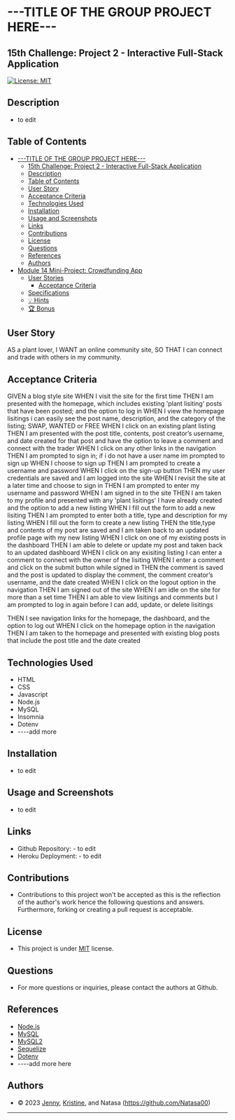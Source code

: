 # ---TITLE OF THE GROUP PROJECT HERE---
## 15th Challenge: Project 2 - Interactive Full-Stack Application
[![License: MIT](https://img.shields.io/badge/License-MIT-blue.svg)](https://opensource.org/licenses/MIT) 

## Description
- to edit

## Table of Contents
- [---TITLE OF THE GROUP PROJECT HERE---](#---title-of-the-group-project-here---)
  - [15th Challenge: Project 2 - Interactive Full-Stack Application](#15th-challenge-project-2---interactive-full-stack-application)
  - [Description](#description)
  - [Table of Contents](#table-of-contents)
  - [User Story](#user-story)
  - [Acceptance Criteria](#acceptance-criteria)
  - [Technologies Used](#technologies-used)
  - [Installation](#installation)
  - [Usage and Screenshots](#usage-and-screenshots)
  - [Links](#links)
  - [Contributions](#contributions)
  - [License](#license)
  - [Questions](#questions)
  - [References](#references)
  - [Authors](#authors)
- [Module 14 Mini-Project: Crowdfunding App](#module-14-mini-project-crowdfunding-app)
  - [User Stories](#user-stories)
    - [Acceptance Criteria](#acceptance-criteria-1)
  - [Specifications](#specifications)
  - [💡 Hints](#-hints)
  - [🏆 Bonus](#-bonus)

## User Story
AS a plant lover,
I WANT an online community site, 
SO THAT I can connect and trade with others in my community.

  
## Acceptance Criteria
GIVEN a blog style site
WHEN I visit the site for the first time 
THEN I am presented with the homepage, which includes existing 'plant lisiting' posts that have been posted; and the option to log in
WHEN I view the homepage lisitings i can easily see the post name, description, and the category of the listing; SWAP, WANTED or FREE
WHEN I click on an existing plant listing
THEN I am presented with the post title, contents, post creator’s username, and date created for that post and have the option to leave a comment and connect with the trader
WHEN I click on any other links in the navigation
THEN I am prompted to sign in; if i do not have a user name im prompted to sign up
WHEN I choose to sign up
THEN I am prompted to create a username and password
WHEN I click on the sign-up button
THEN my user credentials are saved and I am logged into the site
WHEN I revisit the site at a later time and choose to sign in
THEN I am prompted to enter my username and password
WHEN I am signed in to the site
THEN I am taken to my profile and presented with any 'plant lisitings' I have already created and the option to add a new listing
WHEN I fill out the form to add a new lisiting
THEN I am prompted to enter both a title, type and description for my listing
WHEN I fill out the form to create a new listing
THEN the title,type and contents of my post are saved and I am taken back to an updated profile page with my new listing
WHEN I click on one of my existing posts in the dashboard
THEN I am able to delete or update my post and taken back to an updated dashboard
WHEN I click on any exisiting listing I can enter a comment to connect with the owner of the lisiting
WHEN I enter a comment and click on the submit button while signed in
THEN the comment is saved and the post is updated to display the comment, the comment creator’s username, and the date created
WHEN I click on the logout option in the navigation
THEN I am signed out of the site
WHEN I am idle on the site for more than a set time
THEN I am able to view lisitings and comments but I am prompted to log in again before I can add, update, or delete lisitings

THEN I see navigation links for the homepage, the dashboard, and the option to log out
WHEN I click on the homepage option in the navigation
THEN I am taken to the homepage and presented with existing blog posts that include the post title and the date created


## Technologies Used
* HTML
* CSS
* Javascript
* Node.js
* MySQL
* Insomnia
* Dotenv
* ----add more

## Installation
- to edit

## Usage and Screenshots
- to edit
  
## Links
- Github Repository: - to edit
- Heroku Deployment: - to edit

## Contributions
- Contributions to this project won't be accepted as this is the reflection of the author's work hence the following questions and answers. Furthermore, forking or creating a pull request is acceptable.
  
## License
- This project is under [MIT](https://choosealicense.com/licenses/mit/) license.

## Questions
- For more questions or inquiries, please contact the authors at Github.

## References
- [Node.js](https://nodejs.org/en) 
- [MySQL](https://www.mysql.com/)
- [MySQL2](https://www.npmjs.com/package/mysql2)
- [Sequelize](https://sequelize.org/)
- [Dotenv](https://www.npmjs.com/package/dotenv)
- ----add more here

## Authors
- © 2023 [Jenny](https://github.com/jnaoroji), [Kristine](https://github.com/mcramileux), and Natasa (https://github.com/Natasa00)

--------


